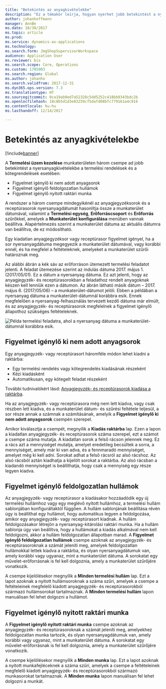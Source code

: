 ```yaml
---
title: "Betekintés az anyagkivételekbe"
description: "Ez a témakör leírja, hogyan nyerhet jobb betekintést a nyersanyagkivételekbe a termelési rendelések és a kötegrendelések esetében."
author: johanhoffmann
manager: AnnBe
ms.date: 10/30/2017
ms.topic: article
ms.prod: 
ms.service: dynamics-ax-applications
ms.technology: 
ms.search.form: JmgShopSupervisorWorkspace
audience: Application User
ms.reviewer: bis
ms.search.scope: Core, Operations
ms.custom: 1705903
ms.search.region: Global
ms.author: johanho
ms.search.validfrom: 2017-12-31
ms.dyn365.ops.version: 7.3
ms.translationtype: HT
ms.sourcegitcommit: 0ca19ab9ed7a52328c5dd5252c418bb9343bdc2b
ms.openlocfilehash: 18c8b5d1d3e83259cf5dafd08bfc779161a4c916
ms.contentlocale: hu-hu
ms.lasthandoff: 12/14/2017

---
```

# <a name="visibility-into-material-exceptions"></a>Betekintés az anyagkivételekbe

[!include[banner](../includes/banner.md)]

A **Termelési üzem kezelése** munkaterületen három csempe ad jobb betekintést a nyersanyagkivételekbe a termelési rendelések és a kötegrendelések esetében:

- Figyelmet igénylő ki nem adott anyagsorok
- Figyelmet igénylő feldolgozatlan hullámok
- Figyelmet igénylő nyitott raktári munka

A rendszer a három csempe mindegyikénél az anyagjegyzéksorok és a receptúrasorok nyersanyagdátumát hasonlítja össze a munkaterület dátumával, valamint a **Termelési egység**, **Erőforráscsoport** és **Erőforrás** szűrőkkel, amelyek a **Munkaterület konfigurálása** menüben vannak beállítva. Alapértelmezés szerint a munkaterület dátuma az aktuális dátumra van beállítva, de ez módosítható.

Egy kiadatlan anyagjegyzéksor vagy receptúrasor figyelmet igényel, ha a sor nyersanyagdátuma megegyezik a munkaterület dátumával, vagy korábbi ennél, és ha megfelel a feltételeknek, amelyeket a munkaterület szűrői határoznak meg.

Az alábbi ábrán a kék sáv az erőforráson ütemezett termelési feladatot jelenti. A feladat ütemezése szerint az indulás dátuma 2017. május 1. (2017/05/01). Ez a dátum a nyersanyag dátuma. Ez azt jelenti, hogy az anyagjegyzék- és receptúrasorokban a feladathoz rendelt anyagoknak készen kell lenniük ezen a dátumon. Az ábrán látható másik dátum – 2017. május 6. (2017/05/06) – a munkaterület-dátumot jelöli. Ebben a példában a nyersanyag dátuma a munkaterület-dátumnál korábbra esik. Ennek megfelelően a nyersanyag-felhasználás tervezett kezdő dátuma már elmúlt, és az anyagjegyzék- és receptúrasorok megfelelnek a figyelmet igénylő állapothoz szükséges feltételeknek.

![Példa termelési feladatra, ahol a nyersanyag dátuma a munkaterület-dátumnál korábbra esik.](./media/improved-visibility.png)

## <a name="unreleased-material-lines-needing-attention"></a>Figyelmet igénylő ki nem adott anyagsorok

Egy anyagjegyzék- vagy receptúrasort háromféle módon lehet kiadni a raktárba:

- Egy termelési rendelés vagy kötegrendelés kiadásának részeként
- Kézi kiadásként
- Automatikusan, egy kötegelt feladat részeként

További tudnivalókért lásd: [Anyagjegyzék- és receptúrasorok kiadása a raktárba](releasing-bom-and-formula-lines-to-warehouse.md). 

Ha az anyagjegyzék- vagy receptúrasora még nem lett kiadva, vagy csak részben lett kiadva, és a munkaterület dátum- és szűrési feltétele teljesül, a sor része annak a számnak a számításának, amelyik a **Figyelmet igénylő ki nem adott anyagsorok** csempén szerepel.

Amikor kiválasztja a csempét, megnyílik a **Kiadás raktárba** lap. Ezen a lapon a kiadatlan anyagjegyzék- és receptúrasorok száma szerepel, ezt a számot a csempe száma mutatja. A kiadatlan sorok a felső rácson jelennek meg. Ez a rács azt a mennyiséget mutatja, amelyet eredetileg becsültek a sorra, a mennyiséget, amely már ki van adva, és a fennmaradó mennyiséget, amelyet még ki kell adni. Sorokat adhat a felső rácsról az alsó rácshoz. Az alsó rácsból aztán kiadhatja a kijelölt sorokat a raktárba. Az alsó rácsban a kiadandó mennyiséget is beállíthatja, hogy csak a mennyiség egy része legyen kiadva.

## <a name="unprocessed-waves-needing-attention"></a>Figyelmet igénylő feldolgozatlan hullámok

Az anyagjegyzék- vagy receptúrasor a kiadásakor hozzáadódik egy új termelési hullámhoz vagy egy meglévő nyitott hullámhoz, a termelési hullám sablonjában konfiguráltaktól függően. A hullám sablonjának beállítása révén úgy is beállíthat egy hullámot, hogy automatikus legyen a feldolgozása, amikor egy anyagjegyzék- vagy receptúrasort kiadnak. A hullám feldolgozásakor létrejön a nyersanyag-kitárolási raktári munka. Ha a hullám sablonja úgy van beállítva, hogy a hullámokat a kiadás alkalmával nem kell feldolgozni, akkor a hullám feldolgozatlan állapotban marad. A **Figyelmet igénylő feldolgozatlan hullámok** csempe azoknak az anyagjegyzék- és receptúrasoroknak a számát jeleníti meg, amelyek feldolgozatlan hullámokkal lettek kiadva a raktárba, és olyan nyersanyagdátumuk van, amely korábbi vagy ugyanaz, mint a munkaterület dátuma. A sorokatat egy művelet-erőforrásnak is fel kell dolgoznia, amely a munkaterület szűrőjére vonatkozik.

A csempe kijelölésekor megnyílik a **Minden termelési hullám** lap. Ezt a lapot azoknak a nyitott hullámsoroknak a száma szűri, amelyek a csempe a feltételeinek megfelelő kiadott anyagjegyzék- és receptúrasorokból származó hullámsorokat tartalmaznak. A **Minden termelési hullám** lapon manuálisan fel lehet dolgozni a hullámot.

## <a name="open-warehouse-work-needing-attention"></a>Figyelmet igénylő nyitott raktári munka

A **Figyelmet igénylő nyitott raktári munka** csempe azoknak az anyagjegyzék- és receptúrasoroknak a számát jeleníti meg, amelyekhez feldolgozatlan munka tartozik, és olyan nyersanyagdátumuk van, amely korábbi vagy ugyanaz, mint a munkaterület dátuma. A sorokatat egy művelet-erőforrásnak is fel kell dolgoznia, amely a munkaterület szűrőjére vonatkozik.

A csempe kijelölésekor megnyílik a **Minden munka** lap. Ezt a lapot azoknak a nyitott munkafejléceknek a száma szűri, amelyek a csempe a feltételeinek megfelelő kiadott anyagjegyzék- és receptúrasorokból származó munkasorokat tartalmaznak. A **Minden munka** lapon manuálisan fel lehet dolgozni a munkát.

